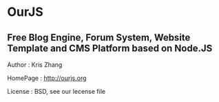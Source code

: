 OurJS
====

Free Blog Engine, Forum System, Website Template and CMS Platform based on Node.JS
----

Author   : Kris Zhang

HomePage : http://ourjs.org

License  : BSD, see our lecense file
